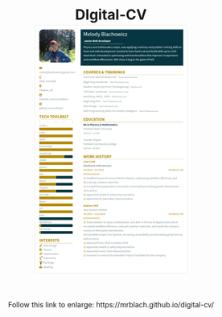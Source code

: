 <h1 align="center">
DIgital-CV
<br>
<img  align="center" src="img/digital-cv.png">
</h1>
<br>
<p align="center">Follow this link to enlarge: https://mrblach.github.io/digital-cv/</p>
